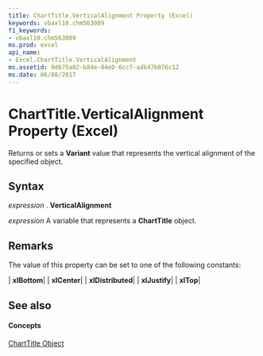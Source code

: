 ```yaml
---
title: ChartTitle.VerticalAlignment Property (Excel)
keywords: vbaxl10.chm563089
f1_keywords:
- vbaxl10.chm563089
ms.prod: excel
api_name:
- Excel.ChartTitle.VerticalAlignment
ms.assetid: 9d675a02-b84e-84e0-6ccf-adb47b876c12
ms.date: 06/08/2017
---
```



# ChartTitle.VerticalAlignment Property (Excel)

Returns or sets a  **Variant** value that represents the vertical alignment of the specified object.


## Syntax

 _expression_ . **VerticalAlignment**

 _expression_ A variable that represents a **ChartTitle** object.


## Remarks

The value of this property can be set to one of the following constants:



| **xlBottom**|
| **xlCenter**|
| **xlDistributed**|
| **xlJustify**|
| **xlTop**|

## See also


#### Concepts


[ChartTitle Object](Excel.ChartTitle(objec).md)


